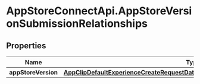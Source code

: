 # AppStoreConnectApi.AppStoreVersionSubmissionRelationships

## Properties

Name | Type | Description | Notes
------------ | ------------- | ------------- | -------------
**appStoreVersion** | [**AppClipDefaultExperienceCreateRequestDataRelationshipsReleaseWithAppStoreVersion**](AppClipDefaultExperienceCreateRequestDataRelationshipsReleaseWithAppStoreVersion.md) |  | [optional] 


